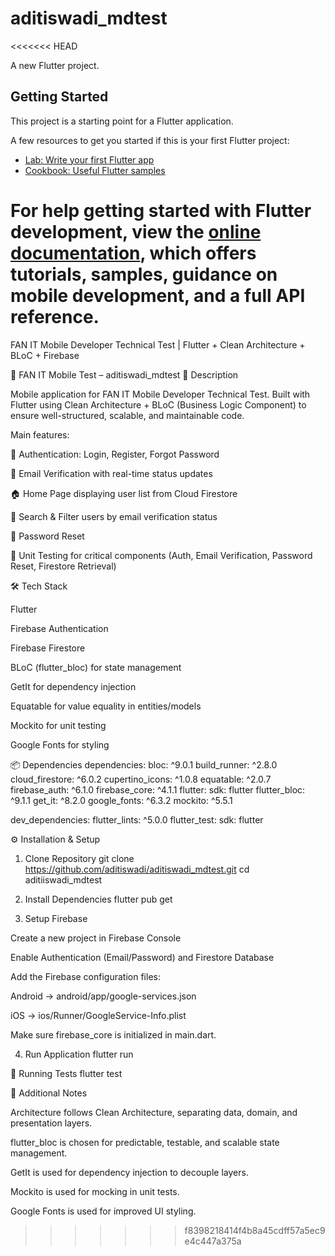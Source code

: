 # aditiswadi_mdtest
<<<<<<< HEAD

A new Flutter project.

## Getting Started

This project is a starting point for a Flutter application.

A few resources to get you started if this is your first Flutter project:

- [Lab: Write your first Flutter app](https://docs.flutter.dev/get-started/codelab)
- [Cookbook: Useful Flutter samples](https://docs.flutter.dev/cookbook)

For help getting started with Flutter development, view the
[online documentation](https://docs.flutter.dev/), which offers tutorials,
samples, guidance on mobile development, and a full API reference.
=======
FAN IT Mobile Developer Technical Test | Flutter + Clean Architecture + BLoC + Firebase

🚀 FAN IT Mobile Test – aditiswadi_mdtest
📌 Description

Mobile application for FAN IT Mobile Developer Technical Test.
Built with Flutter using Clean Architecture + BLoC (Business Logic Component) to ensure well-structured, scalable, and maintainable code.

Main features:

🔐 Authentication: Login, Register, Forgot Password

📩 Email Verification with real-time status updates

🏠 Home Page displaying user list from Cloud Firestore

🔎 Search & Filter users by email verification status

🔑 Password Reset

🧪 Unit Testing for critical components (Auth, Email Verification, Password Reset, Firestore Retrieval)

🛠️ Tech Stack

Flutter

Firebase Authentication

Firebase Firestore

BLoC (flutter_bloc) for state management

GetIt for dependency injection

Equatable for value equality in entities/models

Mockito for unit testing

Google Fonts for styling

📦 Dependencies
dependencies:
  bloc: ^9.0.1
  build_runner: ^2.8.0
  cloud_firestore: ^6.0.2
  cupertino_icons: ^1.0.8
  equatable: ^2.0.7
  firebase_auth: ^6.1.0
  firebase_core: ^4.1.1
  flutter:
    sdk: flutter
  flutter_bloc: ^9.1.1
  get_it: ^8.2.0
  google_fonts: ^6.3.2
  mockito: ^5.5.1

dev_dependencies:
  flutter_lints: ^5.0.0
  flutter_test:
    sdk: flutter

⚙️ Installation & Setup
1. Clone Repository
git clone https://github.com/aditiswadi/aditiswadi_mdtest.git
cd aditiiswadi_mdtest

2. Install Dependencies
flutter pub get

3. Setup Firebase

Create a new project in Firebase Console

Enable Authentication (Email/Password) and Firestore Database

Add the Firebase configuration files:

Android → android/app/google-services.json

iOS → ios/Runner/GoogleService-Info.plist

Make sure firebase_core is initialized in main.dart.

4. Run Application
flutter run

🧪 Running Tests
flutter test

📖 Additional Notes

Architecture follows Clean Architecture, separating data, domain, and presentation layers.

flutter_bloc is chosen for predictable, testable, and scalable state management.

GetIt is used for dependency injection to decouple layers.

Mockito is used for mocking in unit tests.

Google Fonts is used for improved UI styling.
>>>>>>> f8398218414f4b8a45cdff57a5ec9e4c447a375a
